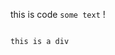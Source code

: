 this is code <code>some <span>text</span></code> !

<pre><code>
<div>this is a div</div>
</code></pre>
